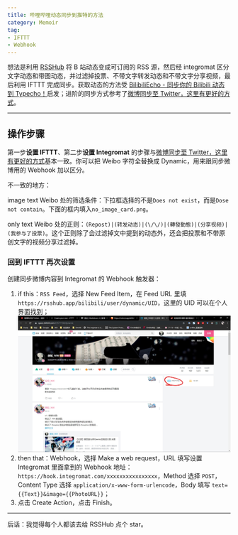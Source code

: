 ```yaml
---
title: 哔哩哔哩动态同步到推特的方法
category: Memoir
tag:
- IFTTT
- Webhook
---
```

想法是利用 [RSSHub](https://rsshub.app/) 将 B 站动态变成可订阅的 RSS 源，然后经 integromat 区分文字动态和带图动态，并过滤掉投票、不带文字转发动态和不带文字分享视频，最后利用 IFTTT 完成同步。获取动态的方法受 [BilibiliEcho - 同步你的 Bilibili 动态到 Typecho！](https://www.pluvet.com/archives/bilibili-echo-publish.html)启发；进阶的同步方式参考了[微博同步至 Twitter，这里有更好的方式](https://sspai.com/post/51942)。

---

## 操作步骤

第一步**设置 IFTTT**、第二步**设置 Integromat** 的步骤与[微博同步至 Twitter，这里有更好的方式](https://sspai.com/post/51942)基本一致。你可以把 Weibo 字符全替换成 Dynamic，用来跟同步微博用的 Webhook 加以区分。

不一致的地方：

image text Weibo 处的筛选条件：下拉框选择的不是``Does not exist``，而是``Dose not contain``。下面的框内填入``no_image_card.png``。

only text Weibo 处的正则：``(Repost)|(转发动态)|(\/\/)|(轉發動態)|(分享视频)|(我参与了投票)``。这个正则除了会过滤掉文中提到的动态外，还会把投票和不带原创文字的视频分享过滤掉。

### 回到 IFTTT 再次设置

创建同步微博内容到 Integromat 的 Webhook 触发器：

1. if this：``RSS Feed``，选择 New Feed Item，在 Feed URL 里填 ``https://rsshub.app/bilibili/user/dynamic/UID``，这里的 UID 可以在个人界面找到；
   ![UID](image/2019-08-28-165359.jpg)
2. then that：Webhook，选择 Make a web request，URL 填写设置 Integromat 里面拿到的 Webhook 地址：``https://hook.integromat.com/xxxxxxxxxxxxxxxx``，Method 选择 ``POST``，Content Type 选择 ``application/x-www-form-urlencode``，Body 填写 ``text={{Text}}&image={{PhotoURL}}``；
3. 点击 Create Action，点击 Finish。

---
后话：我觉得每个人都该去给 RSSHub 点个 star。
